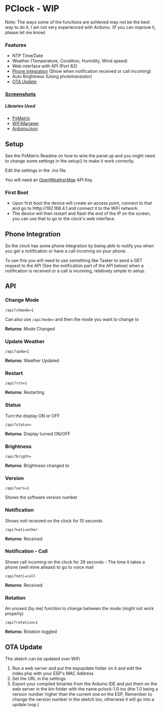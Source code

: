 # PClock - WIP
Note: The ways some of the functions are achieved may not be the best way to do it, I am not very experienced with Arduino. (If you can improve it, please let me know)

### Features
* NTP Time/Date
* Weather (Temperature, Condition, Humidity, Wind speed)
* Web interface with API (Port 82)
* [Phone Integration](#phone-integration) (Show when notification received or call incoming)
* Auto Brightness (Using phototransistor)
* [OTA Update](#ota-update)

### [Screenshots](https://imgur.com/a/QIhXM0w)

##### Libraries Used
* [PxMatrix](https://github.com/2dom/PxMatrix)
* [WiFiManager](https://github.com/tzapu/WiFiManager)
* [ArduinoJson](https://arduinojson.org/)

## Setup

See the PxMatrix Readme on how to wire the panel up and you might need to change some settings in the setup() to make it work correctly.

Edit the settings in the .ino file.

You will need an [OpenWeatherMap](https://openweathermap.org) API Key.

### First Boot

* Upon first boot the device will create an access point, connect to that and go to htttp://192.168.4.1 and connect it to the WiFi network.
* The device will then restart and flash the end of the IP on the screen, you can use that to go to the clock's web interface.

## Phone Integration

So the clock has some phone integration by being able to notify you when you get a notification or have a call incoming on your phone.

To use this you will need to use something like Tasker to send a GET request to the API (See the notification part of the API below) when a notification is received or a call is incoming, relatively simple to setup.

## API

### Change Mode

<code>/api?chmode=1</code>

Can also use <code>/api?mode=</code> and then the mode you want to change to

**Returns**: Mode Changed

### Update Weather

<code>/api?updw=1</code>

**Returns**: Weather Updated

### Restart

<code>/api?rst=1</code>

**Returns**: Restarting

### Status

Turn the display ON or OFF

<code>/api?status=</code>

**Returns**: Display turned ON/OFF

### Brightness

<code>/api?bright=</code>

**Returns**: Brightness changed to

### Version

<code>/api?vers=1</code>

Shows the software version number

### Notification

Shows noti received on the clock for 10 seconds

<code>/api?noti=other</code>

**Returns**: Received

### Notification - Call

Shows call incoming on the clock for 28 seconds - The time it takes a phone (well mine atleast) to go to voice mail

<code>/api?noti=call</code>

**Returns**: Received

### Rotation

An unused (by me) function to change between the mode (might not work properly)

<code>/api?rotation=1</code>

**Returns**: Rotation toggled


## OTA Update

The sketch can be updated over WiFi

1. Run a web server and put the espupdate folder on it and edit the index.php with your ESP's MAC Address
2. Set the URL in the settings
3. Export your compiled binaries from the Arduino IDE and put them on the web server in the bin folder with the name pclock-1.0.ino (the 1.0 being a version number higher than the current one on the ESP, Remember to change the version number in the sketch too, otherwise it will go into a update loop.)
